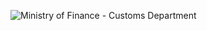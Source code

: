 ![Ministry of Finance - Customs Department](https://user-images.githubusercontent.com/36210723/126468287-ec27e1fa-caea-46c3-8c88-f9ec8dd5013d.jpg)
